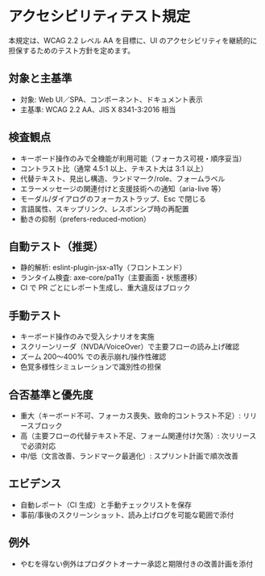 # アクセシビリティテスト規定

本規定は、WCAG 2.2 レベル AA を目標に、UI のアクセシビリティを継続的に担保するためのテスト方針を定めます。

## 対象と主基準

- 対象: Web UI／SPA、コンポーネント、ドキュメント表示
- 主基準: WCAG 2.2 AA、JIS X 8341-3:2016 相当

## 検査観点

- キーボード操作のみで全機能が利用可能（フォーカス可視・順序妥当）
- コントラスト比（通常 4.5:1 以上、テキスト大は 3:1 以上）
- 代替テキスト、見出し構造、ランドマーク/role、フォームラベル
- エラーメッセージの関連付けと支援技術への通知（aria-live 等）
- モーダル/ダイアログのフォーカストラップ、Esc で閉じる
- 言語属性、スキップリンク、レスポンシブ時の再配置
- 動きの抑制（prefers-reduced-motion）

## 自動テスト（推奨）

- 静的解析: eslint-plugin-jsx-a11y（フロントエンド）
- ランタイム検査: axe-core/pa11y（主要画面・状態遷移）
- CI で PR ごとにレポート生成し、重大違反はブロック

## 手動テスト

- キーボード操作のみで受入シナリオを実施
- スクリーンリーダ（NVDA/VoiceOver）で主要フローの読み上げ確認
- ズーム 200〜400% での表示崩れ/操作性確認
- 色覚多様性シミュレーションで識別性の担保

## 合否基準と優先度

- 重大（キーボード不可、フォーカス喪失、致命的コントラスト不足）: リリースブロック
- 高（主要フローの代替テキスト不足、フォーム関連付け欠落）: 次リリースで必須対応
- 中/低（文言改善、ランドマーク最適化）: スプリント計画で順次改善

## エビデンス

- 自動レポート（CI 生成）と手動チェックリストを保存
- 事前/事後のスクリーンショット、読み上げログを可能な範囲で添付

## 例外

- やむを得ない例外はプロダクトオーナー承認と期限付きの改善計画を添付
